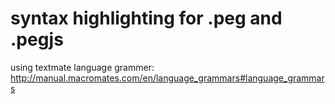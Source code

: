 # syntax highlighting for .peg and .pegjs

using textmate language grammer: http://manual.macromates.com/en/language_grammars#language_grammars